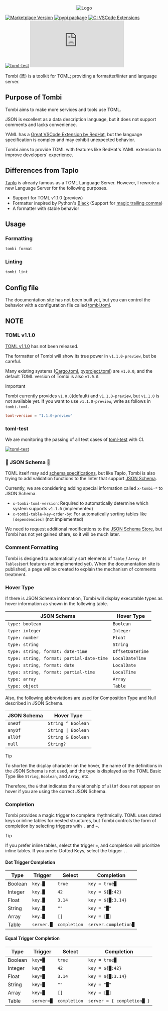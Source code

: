 <div align="center">
    <img src="https://raw.githubusercontent.com/tombi-toml/tombi/refs/heads/main/docs/images/tombi.svg" alt="Logo">
</div>

[![Marketplace Version](https://vsmarketplacebadges.dev/version/yassun7010.tombi.png?label=VS%20Code%20Marketplace&logo=visual-studio-code "Current Release")](https://marketplace.visualstudio.com/items?itemName=yassun7010.tombi)
[![pypi package](https://badge.fury.io/py/tombi.svg)](https://pypi.org/project/tombi)
[![CI VSCode Extensions](https://github.com/tombi-toml/tombi/actions/workflows/ci_vscode.yml/badge.svg)](https://github.com/tombi-toml/tombi/actions/workflows/ci_vscode.yml)
[![toml-test](https://github.com/tombi-toml/tombi/actions/workflows/toml-test.yml/badge.svg)](https://github.com/tombi-toml/tombi/actions)
[![GitHub license](https://badgen.net/github/license/Naereen/Strapdown.js?style=flat-square)](https://github.com/Naereen/StrapDown.js/blob/master/LICENSE)

Tombi (鳶) is a toolkit for TOML; providing a formatter/linter and language server.

## Purpose of Tombi
Tombi aims to make more services and tools use TOML.

JSON is excellent as a data description language, but it does not support comments and lacks convenience.

YAML has a [Great VSCode Extension by RedHat](https://marketplace.visualstudio.com/items?itemName=redhat.vscode-yaml),
but the language specification is complex and may exhibit unexpected behavior.

Tombi aims to provide TOML with features like RedHat's YAML extension to improve developers' experience.

## Differences from Taplo

[Taplo](https://github.com/tamasfe/taplo) is already famous as a TOML Language Server.
However, I rewrote a new Language Server for the following purposes.

- Support for TOML v1.1.0 (preview)
- Formatter inspired by Python's [Black](https://github.com/psf/black) (Support for [magic trailing comma](https://black.readthedocs.io/en/stable/the_black_code_style/current_style.html#the-magic-trailing-comma))
- A formatter with stable behavior

## Usage
### Formatting
```sh
tombi format
```

### Linting
```sh
tombi lint
```

## Config file
The documentation site has not been built yet,
but you can control the behavior with a configuration file called
[tombi.toml](https://github.com/tombi-toml/tombi/blob/main/tombi.toml).

## NOTE
### TOML v1.1.0
[TOML v1.1.0](https://github.com/toml-lang/toml/issues/928) has not been released.

The formatter of Tombi will show its true power in `v1.1.0-preview`, but be careful.

Many existing systems ([Cargo.toml](https://doc.rust-lang.org/cargo/reference/manifest.html), [pyproject.toml](https://packaging.python.org/en/latest/guides/writing-pyproject-toml/)) are `v1.0.0`, and the default TOML version of Tombi is also `v1.0.0`.

> [!IMPORTANT]
> Tombi currently provides `v1.0.0`(default) and `v1.1.0-preview`, but `v1.1.0` is not available yet.
> If you want to use `v1.1.0-preview`, write as follows in `tombi.toml`.
> ```toml
> toml-version = "1.1.0-preview"
> ```

### toml-test
We are monitoring the passing of all test cases of [toml-test](https://github.com/toml-lang/toml-test) with CI.

[![toml-test](https://github.com/tombi-toml/tombi/actions/workflows/toml-test.yml/badge.svg)](https://github.com/tombi-toml/tombi/actions)

### 🚧 JSON Schema 🚧
TOML itself may add [schema specifications](https://github.com/toml-lang/toml/issues/792),
but like Taplo, Tombi is also trying to add validation functions to the linter that support [JSON Schema](https://json-schema.org/).

Currently, we are considering adding special information called `x-tombi-*` to JSON Schema.

- `x-tombi-toml-version`: Required to automatically determine which system supports `v1.1.0` (implemented)
- `x-tombi-table-key-order-by`: For automatically sorting tables like `[dependencies]` (not implemented)

We need to request additional modifications to the [JSON Schema Store](https://www.schemastore.org/json/),
but Tombi has not yet gained share, so it will be much later.

### Comment Formatting
Tombi is designed to automatically sort elements of `Table` / `Array Of Tables`(sort features not implemented yet).
When the documentation site is published, a page will be created to explain the mechanism of comments treatment.

### Hover Type
If there is JSON Schema information, Tombi will display executable types as hover information as shown in the following table.

| JSON Schema | Hover Type |
| --- | --- |
| `type: boolean` | `Boolean` |
| `type: integer` | `Integer` |
| `type: number` | `Float` |
| `type: string` | `String` |
| `type: string, format: date-time` | `OffsetDateTime` |
| `type: string, format: partial-date-time` | `LocalDateTime` |
| `type: string, format: date` | `LocalDate` |
| `type: string, format: partial-time` | `LocalTime` |
| `type: array` | `Array` |
| `type: object` | `Table` |

Also, the following abbreviations are used for Composition Type and Null described in JSON Schema.

| JSON Schema | Hover Type |
| --- | --- |
| `oneOf` | `String ^ Boolean` |
| `anyOf` | `String \| Boolean` |
| `allOf` | `String & Boolean` |
| `null` | `String?` |

> [!TIP]
> To shorten the display character on the hover, the name of the definitions in the JSON Schema
> is not used, and the type is displayed as the TOML Basic Type like `String`, `Boolean`, and `Array`, etc.
>
> Therefore, the `&` that indicates the relationship of `allOf` does not appear on hover
> if you are using the correct JSON Schema.

### Completion
Tombi provides a magic trigger to complete rhythmically.
TOML uses doted keys or inline tables for nested structures,
but Tombi controls the form of completion by selecting triggers with `.` and `=`.

> [!TIP]
> If you prefer inline tables, select the trigger `=`, and completion will prioritize inline tables.
> If you prefer Dotted Keys, select the trigger `.`.

#### Dot Trigger Completion

| Type | Trigger | Select | Completion |
| --- | --- | --- | --- |
| Boolean  | `key.█` | `true` | `key = true█` |
| Integer  | `key.█` | `42` | `key = ${█:42}` |
| Float | `key.█` | `3.14` | `key = ${█:3.14}` |
| String | `key.█` | `""` | `key = "█"` |
| Array | `key.█` | `[]` | `key = [█]` |
| Table  | `server.█` | `completion` | `server.completion█` |

#### Equal Trigger Completion

| Type | Trigger | Select | Completion |
| --- | --- | --- | --- |
| Boolean | `key=█` | `true` | `key = true█` |
| Integer | `key=█` | `42` | `key = ${█:42}` |
| Float | `key=█` | `3.14` | `key = ${█:3.14}` |
| String | `key=█` | `""` | `key = "█"` |
| Array | `key=█` | `[]` | `key = [█]` |
| Table | `server=█` | `completion` | `server = { completion█ }` |
